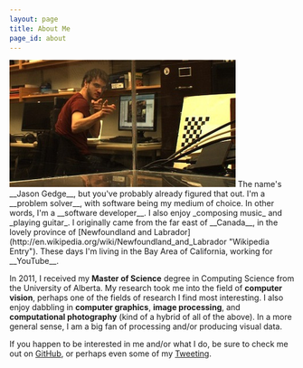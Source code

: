 ```yaml
---
layout: page
title: About Me
page_id: about 
---
```

<img class="me bordered" src="assets/img/me.jpg"/>
The name's __Jason Gedge__, but you've probably already figured that out.
I'm a __problem solver__, with software being my medium of choice. In other words,
I'm a __software developer__. I also enjoy _composing music_ and _playing guitar_.
I originally came from the far east of __Canada__, in the lovely province of
[Newfoundland and Labrador](http://en.wikipedia.org/wiki/Newfoundland_and_Labrador "Wikipedia Entry").
These days I'm living in the Bay Area of California, working for __YouTube__.

In 2011, I received my __Master of Science__ degree in Computing Science from
the University of Alberta. My research took me into the field of __computer
vision__, perhaps one of the fields of research I find most interesting. I also
enjoy dabbling in __computer graphics__, __image processing__, and
__computational photography__ (kind of a hybrid of all of the above).  In a
more general sense, I am a big fan of processing and/or producing visual data.

If you happen to be interested in me and/or what I do, be sure to check me out on
[GitHub](http://www.github.com/thegedge/ "My GitHub Account"), or perhaps even some of
my [Tweeting](http://www.twitter.com/thegedge/ "My Twitter Account").
